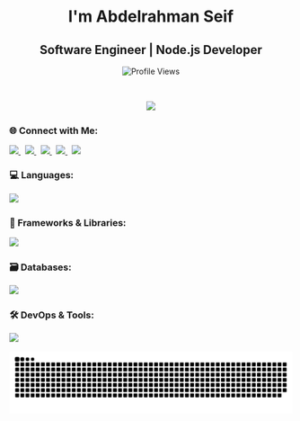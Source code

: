 <h1 align="center">I'm Abdelrahman Seif</h1>

<h2 align="center">Software Engineer | Node.js Developer</h2>

<p align="center">
  <img src="https://komarev.com/ghpvc/?username=abdelrahman-seif&style=flat&color=0e75b6" alt="Profile Views" />
</p>

<br>

<p align="center">
  <a href="https://www.linkedin.com/in/abdelrahman-saif-09090b2ab/">
    <img src="https://readme-typing-svg.herokuapp.com/?lines=Visit%20my%20LinkedIn%20Profile;I%20Post%20Insightful%20Content;Follow%20to%20get%20New%20Updates&font=Bold%20Code&center=true&color=30D050&pause=2000">
  </a>
</p>

<h3 align="left">🌐 Connect with Me:</h3>
<p align="left">
  <a href="https://www.linkedin.com/in/abdelrahman-saif-09090b2ab/">
    <img src="https://raw.githubusercontent.com/rahuldkjain/github-profile-readme-generator/master/src/images/icons/Social/linked-in-alt.svg" height="45"/>
  </a>&nbsp;
  <a href="https://www.facebook.com/share/16ZtsmM6FG/">
    <img src="https://img.icons8.com/fluency/48/facebook-new.png" height="45"/>
  </a>&nbsp;
  <a href="https://leetcode.com/u/Abdelrahman_Seif/">
    <img src="https://cdn.iconscout.com/icon/free/png-256/free-leetcode-3521542-2944960.png" height="45"/>
  </a>&nbsp;
  <a href="https://wa.me/201002105765">
    <img src="https://upload.wikimedia.org/wikipedia/commons/6/6b/WhatsApp.svg" height="45"/>
  </a>&nbsp;
  <a href="mailto:abdelrahmanseif99@gmail.com">
    <img src="https://img.icons8.com/fluency/48/gmail-new.png" height="45"/>
  </a>
</p>

<h3 align="left">💻 Languages:</h3>
<p align="left">
  <img src="https://go-skill-icons.vercel.app/api/icons?i=js,ts,python"/>
</p>

<h3 align="left">🚀 Frameworks & Libraries:</h3>
<p align="left">
  <img src="https://go-skill-icons.vercel.app/api/icons?i=nodejs,express,nestjs,sequelize,mongoose"/>
</p>

<h3 align="left">🗃️ Databases:</h3>
<p align="left">
  <img src="https://go-skill-icons.vercel.app/api/icons?i=mysql,mongodb,redis"/>
</p>

<h3 align="left">🛠️ DevOps & Tools:</h3>
<p align="left">
  <img src="https://go-skill-icons.vercel.app/api/icons?i=docker,postman,git,npm"/>
</p>

<p align="left">
  <img src="https://raw.githubusercontent.com/platane/snk/output/github-contribution-grid-snake-dark.svg"/>
</p>
